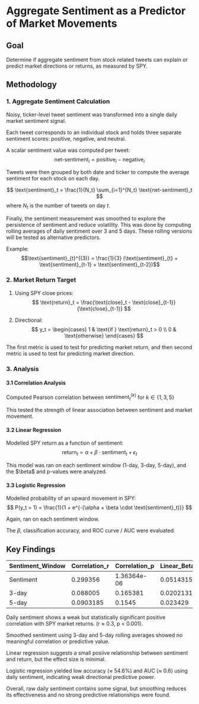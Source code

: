 # Aggregate Sentiment as a Predictor of Market Movements

## Goal
Determine if aggregate sentiment from stock related tweets can explain or predict market directions or returns, as measured by SPY.


## Methodology

### 1. Aggregate Sentiment Calculation
Noisy, ticker-level tweet sentiment was transformed into a single daily market sentiment signal.

Each tweet corresponds to an individual stock and holds three separate sentiment scores: positive, negative, and neutral.

A scalar sentiment value was computed per tweet:
$$
\text{net-sentiment}_i = \text{positive}_i - \text{negative}_i
$$

Tweets were then grouped by both date and ticker to compute the average sentiment for each stock on each day. 

$$
\text{sentiment}_t = \frac{1}{N_t} \sum_{i=1}^{N_t} \text{net-sentiment}_t
$$
where $N_t$ is the number of tweets on day $t$.

Finally, the sentiment measurement was smoothed to explore the persistence of sentiment and reduce volatility.
This was done by computing rolling averages of daily sentiment over 3 and 5 days. These rolling versions will be tested as alternative predictors.

Example: $$\text{sentiment}_{t}^{(3)} = \frac{1}{3} (\text{sentiment}_{t} + \text{sentiment}_{t-1} + \text{sentiment}_{t-2})$$

### 2. Market Return Target
1. Using SPY close prices:
$$
\text{return}_t = \frac{\text{close}_t - \text{close}_{t-1}}{\text{close}_{t-1}}
$$

2. Directional:
$$
y_t = 
\begin{cases}
1 & \text{if } \text{return}_t > 0 \\
0 & \text{otherwise}
\end{cases}
$$

The first metric is used to test for predicting market return, and then second metric is used to test for predicting market direction.

### 3. Analysis
#### 3.1 Correlation Analysis
Computed Pearson correlation between $\text{sentiment}_{t}^{(k)}$ for $k \in \{1, 3, 5\}$

This tested the strength of linear association between sentiment and market movement.

#### 3.2 Linear Regression
Modelled SPY return as a function of sentiment:
$$
\text{return}_{t} = \alpha + \beta \cdot \text{sentiment}_{t} + \epsilon_t
$$

This model was ran on each sentiment window (1-day, 3-day, 5-day), and the $\beta\$ and p-values were analyzed.

#### 3.3 Logistic Regression
Modelled probability of an upward movement in SPY:
$$
P(y_t = 1) = \frac{1}{1 + e^{-(\alpha + \beta \cdot \text{sentiment}_t)}}
$$

Again, ran on each sentiment window.

The $\beta$, classification accuracy, and ROC curve / AUC were evaluated.


## Key Findings
|Sentiment_Window|Correlation_r|Correlation_p|Linear_Beta|Linear_Intercept|Logistic_Beta|Logistic_Intercept|Accuracy|AUC|
|-|-|-|-|-|-|-|-|-|
|Sentiment|0.299356|1.36364e-06|0.0514315|-0.0121737|1.41742|-0.361369|0.545817|0.601944|
|3-day|0.088005|0.165381|0.0202131|-0.00526394|0.291624|-0.115944|0.516|0.528753|
|5-day|0.0903185|0.1545|0.023429|-0.00614271|0.269796|-0.112304|0.512|0.529073|

Daily sentiment shows a weak but statistically significant positive correlation with SPY market returns. (r $\approx$ 0.3, p < 0.001).

Smoothed sentiment using 3-day and 5-day rolling averages showed no meaningful correlation or predictive value.

Linear regression suggests a small posiive relationship between sentiment and return, but the effect size is minimal.

Logistic regression yielded low accuracy ($\approx$ 54.6%) and AUC ($\approx$ 0.6) using daily sentiment, indicating weak directional predictive power.

Overall, raw daily sentiment contains some signal, but smoothing reduces its effectiveness and no strong predictive relationships were found.